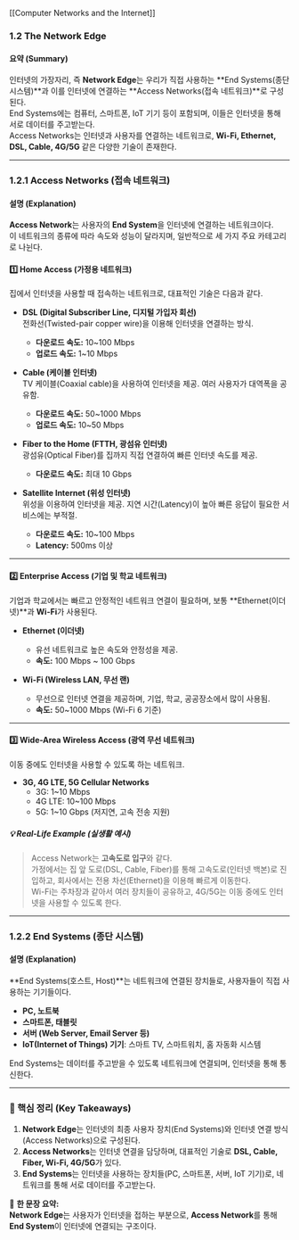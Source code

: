 [[Computer Networks and the Internet]]

### **1.2 The Network Edge**

#### **요약 (Summary)**

인터넷의 가장자리, 즉 **Network Edge**는 우리가 직접 사용하는 **End Systems(종단 시스템)**과 이를 인터넷에 연결하는 **Access Networks(접속 네트워크)**로 구성된다.  
End Systems에는 컴퓨터, 스마트폰, IoT 기기 등이 포함되며, 이들은 인터넷을 통해 서로 데이터를 주고받는다.  
Access Networks는 인터넷과 사용자를 연결하는 네트워크로, **Wi-Fi, Ethernet, DSL, Cable, 4G/5G** 같은 다양한 기술이 존재한다.

---

### **1.2.1 Access Networks (접속 네트워크)**

#### **설명 (Explanation)**

**Access Network**는 사용자의 **End System**을 인터넷에 연결하는 네트워크이다.  
이 네트워크의 종류에 따라 속도와 성능이 달라지며, 일반적으로 세 가지 주요 카테고리로 나뉜다.

#### **1️⃣ Home Access (가정용 네트워크)**

집에서 인터넷을 사용할 때 접속하는 네트워크로, 대표적인 기술은 다음과 같다.

- **DSL (Digital Subscriber Line, 디지털 가입자 회선)**  
    전화선(Twisted-pair copper wire)을 이용해 인터넷을 연결하는 방식.
    
    - **다운로드 속도:** 10~100 Mbps
    - **업로드 속도:** 1~10 Mbps
- **Cable (케이블 인터넷)**  
    TV 케이블(Coaxial cable)을 사용하여 인터넷을 제공. 여러 사용자가 대역폭을 공유함.
    
    - **다운로드 속도:** 50~1000 Mbps
    - **업로드 속도:** 10~50 Mbps
- **Fiber to the Home (FTTH, 광섬유 인터넷)**  
    광섬유(Optical Fiber)를 집까지 직접 연결하여 빠른 인터넷 속도를 제공.
    
    - **다운로드 속도:** 최대 10 Gbps
- **Satellite Internet (위성 인터넷)**  
    위성을 이용하여 인터넷을 제공. 지연 시간(Latency)이 높아 빠른 응답이 필요한 서비스에는 부적절.
    
    - **다운로드 속도:** 10~100 Mbps
    - **Latency:** 500ms 이상

---

#### **2️⃣ Enterprise Access (기업 및 학교 네트워크)**

기업과 학교에서는 빠르고 안정적인 네트워크 연결이 필요하며, 보통 **Ethernet(이더넷)**과 **Wi-Fi**가 사용된다.

- **Ethernet (이더넷)**
    
    - 유선 네트워크로 높은 속도와 안정성을 제공.
    - **속도:** 100 Mbps ~ 100 Gbps
- **Wi-Fi (Wireless LAN, 무선 랜)**
    
    - 무선으로 인터넷 연결을 제공하며, 기업, 학교, 공공장소에서 많이 사용됨.
    - **속도:** 50~1000 Mbps (Wi-Fi 6 기준)

---

#### **3️⃣ Wide-Area Wireless Access (광역 무선 네트워크)**

이동 중에도 인터넷을 사용할 수 있도록 하는 네트워크.

- **3G, 4G LTE, 5G Cellular Networks**
    - 3G: 1~10 Mbps
    - 4G LTE: 10~100 Mbps
    - 5G: 1~10 Gbps (저지연, 고속 전송 지원)

##### **💡 Real-Life Example (실생활 예시)**

> Access Network는 **고속도로 입구**와 같다.  
> 가정에서는 집 앞 도로(DSL, Cable, Fiber)를 통해 고속도로(인터넷 백본)로 진입하고, 회사에서는 전용 차선(Ethernet)을 이용해 빠르게 이동한다.  
> Wi-Fi는 주차장과 같아서 여러 장치들이 공유하고, 4G/5G는 이동 중에도 인터넷을 사용할 수 있도록 한다.

---

### **1.2.2 End Systems (종단 시스템)**

#### **설명 (Explanation)**

**End Systems(호스트, Host)**는 네트워크에 연결된 장치들로, 사용자들이 직접 사용하는 기기들이다.

- **PC, 노트북**
- **스마트폰, 태블릿**
- **서버 (Web Server, Email Server 등)**
- **IoT(Internet of Things) 기기**: 스마트 TV, 스마트워치, 홈 자동화 시스템

End Systems는 데이터를 주고받을 수 있도록 네트워크에 연결되며, 인터넷을 통해 통신한다.

---

### **📌 핵심 정리 (Key Takeaways)**

1. **Network Edge**는 인터넷의 최종 사용자 장치(End Systems)와 인터넷 연결 방식(Access Networks)으로 구성된다.
2. **Access Networks**는 인터넷 연결을 담당하며, 대표적인 기술로 **DSL, Cable, Fiber, Wi-Fi, 4G/5G**가 있다.
3. **End Systems**는 인터넷을 사용하는 장치들(PC, 스마트폰, 서버, IoT 기기)로, 네트워크를 통해 서로 데이터를 주고받는다.

🚀 **한 문장 요약:**  
**Network Edge**는 사용자가 인터넷을 접하는 부분으로, **Access Network**를 통해 **End System**이 인터넷에 연결되는 구조이다.
